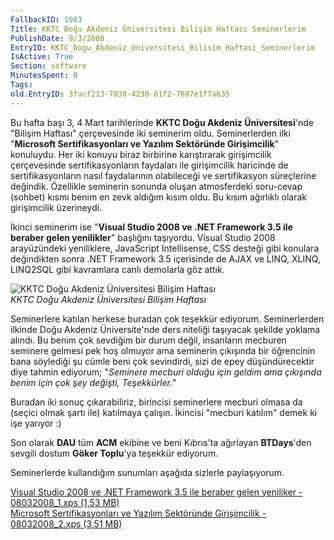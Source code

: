 ```yaml
---
FallbackID: 1983
Title: KKTC Doğu Akdeniz Üniversitesi Bilişim Haftası Seminerlerim
PublishDate: 9/3/2008
EntryID: KKTC_Dogu_Akdeniz_Universitesi_Bilisim_Haftasi_Seminerlerim
IsActive: True
Section: software
MinutesSpent: 0
Tags: 
old.EntryID: 3facf213-7838-4230-81f2-7687e1f7a635
---
```

Bu hafta başı 3, 4 Mart tarihlerinde **KKTC Doğu Akdeniz
Üniversitesi**'nde "Bilişim Haftası" çerçevesinde iki seminerim oldu.
Seminerlerden ilki "**Microsoft Sertifikasyonları ve Yazılım Sektöründe
Girişimcilik**" konuluydu. Her iki konuyu biraz birbirine karıştırarak
girişimcilik çerçevesinde sertifikasyonların faydaları ile girişimcilik
haricinde de sertifikasyonların nasıl faydalarının olabileceği ve
sertifikasyon süreçlerine değindik. Özellikle seminerin sonunda oluşan
atmosferdeki soru-cevap (sohbet) kısmı benim en zevk aldığım kısım oldu.
Bu kısım ağırlıklı olarak girişimcilik üzerineydi.

İkinci seminerim ise "**Visual Studio 2008 ve .NET Framework 3.5 ile
beraber gelen yenilikler**" başlığını taşıyordu. Visual Studio 2008
arayüzündeki yeniliklere, JavaScript Intellisense, CSS desteği gibi
konulara değindikten sonra .NET Framework 3.5 içerisinde de AJAX ve
LINQ, XLINQ, LINQ2SQL gibi kavramlara canlı demolarla göz attık.

![KKTC Doğu Akdeniz Üniversitesi Bilişim
Haftası](media/KKTC_Dogu_Akdeniz_Universitesi_Bilisim_Haftasi_Seminerlerim/08032008_3.jpg)\
*KKTC Doğu Akdeniz Üniversitesi Bilişim Haftası*

Seminerlere katılan herkese buradan çok teşekkür ediyorum. Seminerlerden
ilkinde Doğu Akdeniz Üniversite'nde ders niteliği taşıyacak şekilde
yoklama alındı. Bu benim çok sevdiğim bir durum değil, insanların
mecburen seminere gelmesi pek hoş olmuyor ama seminerin çıkışında bir
öğrencinin bana söylediği şu cümle beni çok sevindirdi, sizi de epey
düşündürecektir diye tahmin ediyorum; "*Seminere mecburi olduğu için
geldim ama çıkışında benim için çok şey değişti, Teşekkürler.*"

Buradan iki sonuç çıkarabiliriz, birincisi seminerlere mecburi olmasa da
(seçici olmak şartı ile) katılmaya çalışın. İkincisi "mecburi katılım"
demek ki işe yarıyor :)

Son olarak **DAU** tüm **ACM** ekibine ve beni Kıbrıs'ta ağırlayan
**BTDays**'den sevgili dostum **Göker Toplu**'ya teşekkür ediyorum.

Seminerlerde kullandığım sunumları aşağıda sizlerle paylaşıyorum.

[Visual Studio 2008 ve .NET Framework 3.5 ile beraber gelen yeniliker -
08032008\_1.xps (1,53
MB)](media/KKTC_Dogu_Akdeniz_Universitesi_Bilisim_Haftasi_Seminerlerim/08032008_1.xps)\
[Microsoft Sertifikasyonları ve Yazılım Sektöründe Girişimcilik -
08032008\_2.xps (3,51
MB)](media/KKTC_Dogu_Akdeniz_Universitesi_Bilisim_Haftasi_Seminerlerim/08032008_2.xps)


